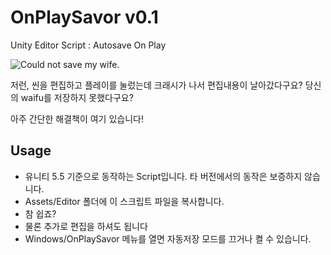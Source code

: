 # OnPlaySavor v0.1
Unity Editor Script : Autosave On Play

![Could not save my wife.](http://shitclub.snucse.org/savewife.jpg)

저런, 씬을 편집하고 플레이를 눌렀는데 크래시가 나서 편집내용이 날아갔다구요? 당신의 waifu를 저장하지 못했다구요?

아주 간단한 해결책이 여기 있습니다!

## Usage
* 유니티 5.5 기준으로 동작하는 Script입니다. 타 버전에서의 동작은 보증하지 않습니다.
* Assets/Editor 폴더에 이 스크립트 파일을 복사합니다.
* 참 쉽죠?
* 물론 추가로 편집을 하셔도 됩니다
* Windows/OnPlaySavor 메뉴를 열면 자동저장 모드를 끄거나 켤 수 있습니다.
